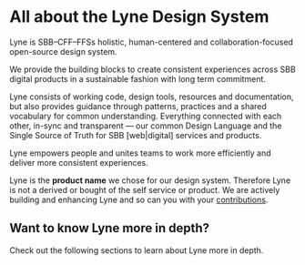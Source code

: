 
<h1 class="title is-1">All about the Lyne Design System</h1>

Lyne is SBB–CFF–FFSs holistic, human-centered and collaboration-focused open-source design system.

We provide the building blocks to create consistent experiences across SBB digital products in a sustainable fashion with long term commitment.

Lyne consists of working code, design tools, resources and documentation, but also  provides guidance through patterns, practices and a shared vocabulary for common understanding. Everything connected with each other, in-sync and transparent — our common Design Language and the Single Source of Truth for SBB [web|digital] services and products.

Lyne empowers people and unites teams to work more efficiently and deliver more consistent experiences.

<div class="notification is-primary is-light">Lyne is the <strong>product name</strong> we chose for our design system. Therefore Lyne is not a derived or bought of the self service or product. We are actively building and enhancing Lyne and so can you with your <a href="/contributing">contributions</a>.</div>

## Want to know Lyne more in depth?

Check out the following sections to learn about Lyne more in depth.